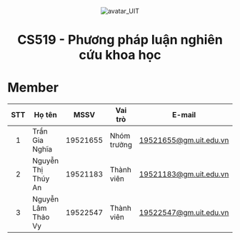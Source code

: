<p align="center">
  <img src="https://www.uit.edu.vn/sites/vi/files/banner_uit_0.png" title="avatar_UIT">
</p>


<h1 align="center">
  CS519 - Phương pháp luận nghiên cứu khoa học
</h1>

# Member
| STT | Họ tên | MSSV | Vai trò | E-mail | Github |
| :---: | --- | --- | --- | --- | --- |
| 1 | Trần Gia Nghĩa | 19521655 | Nhóm trưởng | 19521655@gm.uit.edu.vn | [SoulOfWindTGN](https://github.com/SoulOfWindTGN) |
| 2 | Nguyễn Thị Thúy An | 19521183 | Thành viên | 19521183@gm.uit.edu.vn | [UIT.19521183](https://github.com/UIT-19521183) |
| 3 | Nguyễn Lâm Thảo Vy | 19522547 | Thành viên | 19522547@gm.uit.edu.vn | [name](url) |
